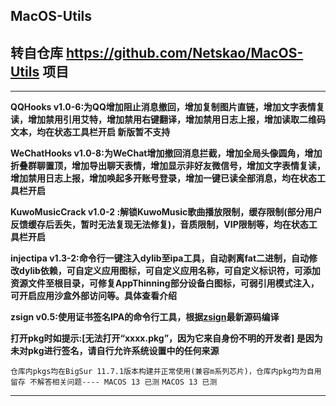 ## MacOS-Utils
## 转自仓库 https://github.com/Netskao/MacOS-Utils 项目
---

**QQHooks v1.0-6:为QQ增加阻止消息撤回，增加复制图片直链，增加文字表情复读，增加禁用引用艾特，增加禁用右键翻译，增加禁用日志上报，增加读取二维码文本，均在状态工具栏开启 新版暂不支持** 

**WeChatHooks v1.0-8:为WeChat增加撤回消息拦截，增加全局头像圆角，增加折叠群聊置顶，增加导出聊天表情，增加显示非好友微信号，增加文字表情复读，增加禁用日志上报，增加唤起多开账号登录，增加一键已读全部消息，均在状态工具栏开启**

**KuwoMusicCrack v1.0-2 :解锁KuwoMusic歌曲播放限制，缓存限制(部分用户反馈缓存后丢失，暂时无法复现无法修复)，音质限制，VIP限制等，均在状态工具栏开启**

**injectipa v1.3-2:命令行一键注入dylib至ipa工具，自动剥离fat二进制，自动修改dylib依赖，可自定义应用图标，可自定义应用名称，可自定义标识符，可添加资源文件至根目录，可修复AppThinning部分设备白图标，可弱引用模式注入，可开启应用沙盒外部访问等。具体查看介绍**

**zsign v0.5:使用证书签名IPA的命令行工具，根据[zsign](https://github.com/zhlynn/zsign)最新源码编译**

**打开pkg时如提示:[无法打开“xxxx.pkg”，因为它来自身份不明的开发者] 是因为未对pkg进行签名，请自行允许系统设置中的任何来源**

` 仓库内pkgs均在BigSur 11.7.1版本构建并正常使用(兼容m系列芯片)，仓库内pkg均为自用留存 不解答相关问题---- MACOS 13 已测
`
` MACOS 13 已测
`

---
